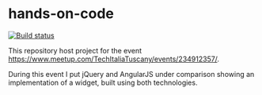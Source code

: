 # hands-on-code
[![Build status](https://ci.appveyor.com/api/projects/status/3268lqdpdpk1p55s?svg=true)](https://ci.appveyor.com/project/zeppaman/hands-on-code)

This repository host project for the event https://www.meetup.com/TechItaliaTuscany/events/234912357/.

During this event I put jQuery and AngularJS under comparison showing an implementation of a widget, built using both technologies.
